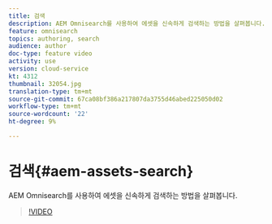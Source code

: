 ```yaml
---
title: 검색
description: AEM Omnisearch를 사용하여 에셋을 신속하게 검색하는 방법을 살펴봅니다.
feature: omnisearch
topics: authoring, search
audience: author
doc-type: feature video
activity: use
version: cloud-service
kt: 4312
thumbnail: 32054.jpg
translation-type: tm+mt
source-git-commit: 67ca08bf386a217807da3755d46abed225050d02
workflow-type: tm+mt
source-wordcount: '22'
ht-degree: 9%

---
```



# 검색{#aem-assets-search}

AEM Omnisearch를 사용하여 에셋을 신속하게 검색하는 방법을 살펴봅니다.

>[!VIDEO](https://video.tv.adobe.com/v/32054/?quality=12&learn=on&hidetitle=true)